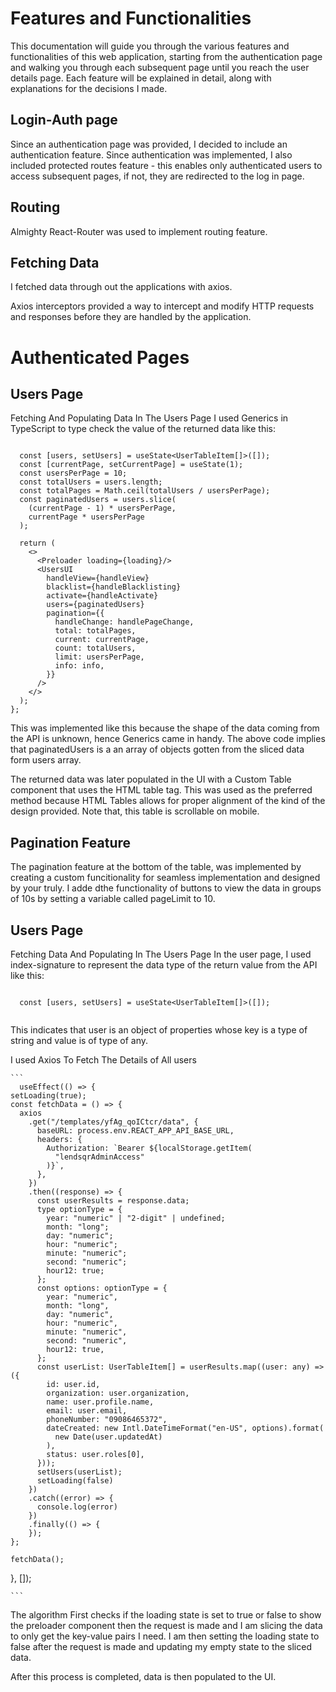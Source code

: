 # Features and Functionalities

This documentation will guide you through the various features and functionalities of this web application, starting from the authentication page and walking you through each subsequent page until you reach the user details page. Each feature will be explained in detail, along with explanations for the decisions I made.

## Login-Auth page
Since an authentication page was provided, I decided to include an authentication feature. Since authentication was implemented, I also included protected routes feature - this enables only authenticated users to access subsequent pages, if not, they are redirected to the log in page.

## Routing

Almighty React-Router was used to implement routing feature.

## Fetching Data

I fetched data through out the applications with axios.

Axios interceptors provided a way to intercept and modify HTTP requests and responses before they are handled by the application.

# Authenticated Pages

## Users Page

Fetching And Populating Data In The Users Page
I used Generics in TypeScript to type check the value of the returned data like this:

```

  const [users, setUsers] = useState<UserTableItem[]>([]);
  const [currentPage, setCurrentPage] = useState(1);
  const usersPerPage = 10;
  const totalUsers = users.length;
  const totalPages = Math.ceil(totalUsers / usersPerPage);
  const paginatedUsers = users.slice(
    (currentPage - 1) * usersPerPage,
    currentPage * usersPerPage
  );
  
  return (
    <>
      <Preloader loading={loading}/>
      <UsersUI
        handleView={handleView}
        blacklist={handleBlacklisting}
        activate={handleActivate}
        users={paginatedUsers}
        pagination={{
          handleChange: handlePageChange,
          total: totalPages,
          current: currentPage,
          count: totalUsers,
          limit: usersPerPage,
          info: info,
        }}
      />
    </>
  );
};
```
This was implemented like this because the shape of the data coming from the API is unknown, hence Generics came in handy. The above code implies that paginatedUsers is a an array of objects gotten from the sliced data form users array.

The returned data was later populated in the UI with a Custom Table component that uses the HTML table tag. This was used as the preferred method because HTML Tables allows for proper alignment of the kind of the design provided. Note that, this table is scrollable on mobile.

## Pagination Feature

The pagination feature at the bottom of the table, was implemented by creating a custom funcitionality for seamless implementation and designed by your truly. I adde dthe functionality of buttons to view the data in groups of 10s by setting a variable called pageLimit to 10.

## Users Page

Fetching Data And Populating In The Users  Page
In the user page, I used index-signature to represent the data type of the return value from the API like this:

```

  const [users, setUsers] = useState<UserTableItem[]>([]);
  
 ```
This indicates that user is an object of properties whose key is a type of string and value is of type of any.

I used Axios To Fetch The Details of All users

    ```
      useEffect(() => {
    setLoading(true);
    const fetchData = () => {
      axios
        .get("/templates/yfAg_qoICtcr/data", {
          baseURL: process.env.REACT_APP_API_BASE_URL,
          headers: {
            Authorization: `Bearer ${localStorage.getItem(
              "lendsqrAdminAccess"
            )}`,
          },
        })
        .then((response) => {
          const userResults = response.data;
          type optionType = {
            year: "numeric" | "2-digit" | undefined;
            month: "long";
            day: "numeric";
            hour: "numeric";
            minute: "numeric";
            second: "numeric";
            hour12: true;
          };
          const options: optionType = {
            year: "numeric",
            month: "long",
            day: "numeric",
            hour: "numeric",
            minute: "numeric",
            second: "numeric",
            hour12: true,
          };
          const userList: UserTableItem[] = userResults.map((user: any) => ({
            id: user.id,
            organization: user.organization,
            name: user.profile.name,
            email: user.email,
            phoneNumber: "09086465372",
            dateCreated: new Intl.DateTimeFormat("en-US", options).format(
              new Date(user.updatedAt)
            ),
            status: user.roles[0],
          }));
          setUsers(userList);
          setLoading(false)
        })
        .catch((error) => {
          console.log(error)
        })
        .finally(() => {
        });
    };

    fetchData();

  }, []);

    ```
The algorithm First checks if the loading state is set to true or false to show the preloader component then the request is made and I am slicing the data to only get the key-value pairs I need. I am then setting the loading state to false after the request is made and updating my empty state to the sliced data.

After this process is completed, data is then populated to the UI.

